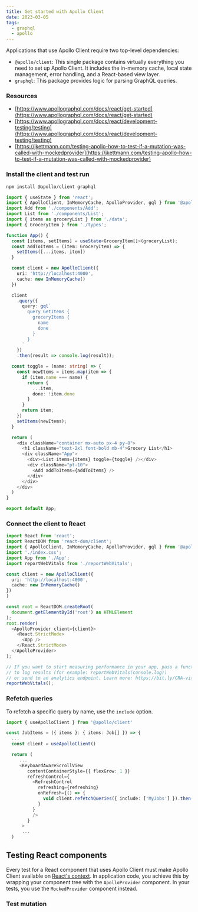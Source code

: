 ```yaml
---
title: Get started with Apollo Client
date: 2023-03-05
tags:
  - graphql
  - apollo
---
```


Applications that use Apollo Client require two top-level dependencies:

- `@apollo/client`: This single package contains virtually everything you need to set up Apollo Client. It includes the in-memory cache, local state management, error handling, and a React-based view layer.
- `graphql`: This package provides logic for parsing GraphQL queries.

### Resources

- [https://www.apollographql.com/docs/react/get-started](https://www.apollographql.com/docs/react/get-started)
- [https://www.apollographql.com/docs/react/development-testing/testing](https://www.apollographql.com/docs/react/development-testing/testing)
- [https://jkettmann.com/testing-apollo-how-to-test-if-a-mutation-was-called-with-mockedprovider](https://jkettmann.com/testing-apollo-how-to-test-if-a-mutation-was-called-with-mockedprovider)

### Install the client and test run


```bash
npm install @apollo/client graphql
```


```typescript
import { useState } from 'react';
import { ApolloClient, InMemoryCache, ApolloProvider, gql } from '@apollo/client'
import Add from './components/Add';
import List from './components/List';
import { items as groceryList } from './data';
import { GroceryItem } from './types';

function App() {
  const [items, setItems] = useState<GroceryItem[]>(groceryList);
  const addToItems = (item: GroceryItem) => {
    setItems([...items, item])
  }

  const client = new ApolloClient({
    uri: 'http://localhost:4000',
    cache: new InMemoryCache()
  })

  client
    .query({
      query: gql`
        query GetItems {
          groceryItems {
            name
            done
          }
        }
      `
    })
    .then(result => console.log(result));

  const toggle = (name: string) => {
    const newItems = items.map(item => {
      if (item.name === name) {
        return {
          ...item,
          done: !item.done
        }
      }
      return item;
    })
    setItems(newItems);
  }

  return (
    <div className="container mx-auto px-4 py-8">
      <h1 className="text-2xl font-bold mb-4">Grocery List</h1>
      <div className="App">
        <div><List items={items} toggle={toggle} /></div>
        <div className="pt-10">
          <Add addToItems={addToItems} />
        </div>
      </div>
    </div>
  )
}

export default App;
```


### Connect the client to React


```typescript
import React from 'react';
import ReactDOM from 'react-dom/client';
import { ApolloClient, InMemoryCache, ApolloProvider, gql } from '@apollo/client'
import './index.css';
import App from './App';
import reportWebVitals from './reportWebVitals';

const client = new ApolloClient({
  uri: 'http://localhost:4000',
  cache: new InMemoryCache()
})
)

const root = ReactDOM.createRoot(
  document.getElementById('root') as HTMLElement
);
root.render(
  <ApolloProvider client={client}>
    <React.StrictMode>
      <App />
    </React.StrictMode>
  </ApolloProvider>
);

// If you want to start measuring performance in your app, pass a function
// to log results (for example: reportWebVitals(console.log))
// or send to an analytics endpoint. Learn more: https://bit.ly/CRA-vitals
reportWebVitals();
```


### Refetch queries


To refetch a specific query by name, use the `include` option.


```typescript
import { useApolloClient } from '@apollo/client'

const JobItems = ({ items }: { items: Job[] }) => {
  ...
  const client = useApolloClient()

  return (
     ...
     <KeyboardAwareScrollView
        contentContainerStyle={{ flexGrow: 1 }}
        refreshControl={
          <RefreshControl
            refreshing={refreshing}
            onRefresh={() => {
              void client.refetchQueries({ include: ['MyJobs'] }).then().catch()
            }
          }
          />
        }
      > 
      ...
  )
```


## Testing React components


Every test for a React component that uses Apollo Client must make Apollo Client available on [React's context](https://reactjs.org/docs/context.html). In application code, you achieve this by wrapping your component tree with the `ApolloProvider` component. In your tests, you use the `MockedProvider` component instead.


### Test mutation


